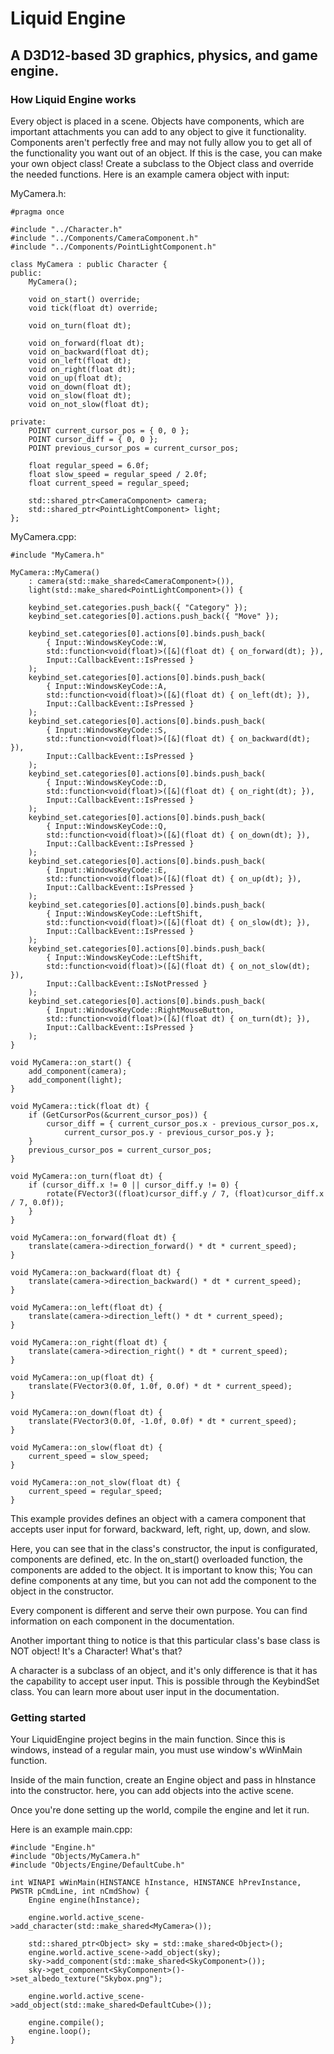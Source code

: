 <h1>Liquid Engine</h1>
<h2>A D3D12-based 3D graphics, physics, and game engine.</h2>

<h3>How Liquid Engine works</h3>

Every object is placed in a scene. Objects have components, which are important attachments you can add to any object to give it functionality.
Components aren't perfectly free and may not fully allow you to get all of the functionality you want out of an object. If this is the case, you can make your own object class! Create a subclass to the Object class and override the needed functions.
Here is an example camera object with input:

MyCamera.h:

```
#pragma once

#include "../Character.h"
#include "../Components/CameraComponent.h"
#include "../Components/PointLightComponent.h"

class MyCamera : public Character {
public:
	MyCamera();

	void on_start() override;
	void tick(float dt) override;

	void on_turn(float dt);

	void on_forward(float dt);
	void on_backward(float dt);
	void on_left(float dt);
	void on_right(float dt);
	void on_up(float dt);
	void on_down(float dt);
	void on_slow(float dt);
	void on_not_slow(float dt);

private:
	POINT current_cursor_pos = { 0, 0 };
	POINT cursor_diff = { 0, 0 };
	POINT previous_cursor_pos = current_cursor_pos;

	float regular_speed = 6.0f;
	float slow_speed = regular_speed / 2.0f;
	float current_speed = regular_speed;

	std::shared_ptr<CameraComponent> camera;
	std::shared_ptr<PointLightComponent> light;
};

```

MyCamera.cpp:

```
#include "MyCamera.h"

MyCamera::MyCamera()
	: camera(std::make_shared<CameraComponent>()),
	light(std::make_shared<PointLightComponent>()) {
	
	keybind_set.categories.push_back({ "Category" });
	keybind_set.categories[0].actions.push_back({ "Move" });

	keybind_set.categories[0].actions[0].binds.push_back(
		{ Input::WindowsKeyCode::W,
		std::function<void(float)>([&](float dt) { on_forward(dt); }),
		Input::CallbackEvent::IsPressed }
	);
	keybind_set.categories[0].actions[0].binds.push_back(
		{ Input::WindowsKeyCode::A,
		std::function<void(float)>([&](float dt) { on_left(dt); }),
		Input::CallbackEvent::IsPressed }
	);
	keybind_set.categories[0].actions[0].binds.push_back(
		{ Input::WindowsKeyCode::S,
		std::function<void(float)>([&](float dt) { on_backward(dt); }),
		Input::CallbackEvent::IsPressed }
	);
	keybind_set.categories[0].actions[0].binds.push_back(
		{ Input::WindowsKeyCode::D,
		std::function<void(float)>([&](float dt) { on_right(dt); }),
		Input::CallbackEvent::IsPressed }
	);
	keybind_set.categories[0].actions[0].binds.push_back(
		{ Input::WindowsKeyCode::Q,
		std::function<void(float)>([&](float dt) { on_down(dt); }),
		Input::CallbackEvent::IsPressed }
	);
	keybind_set.categories[0].actions[0].binds.push_back(
		{ Input::WindowsKeyCode::E,
		std::function<void(float)>([&](float dt) { on_up(dt); }),
		Input::CallbackEvent::IsPressed }
	);
	keybind_set.categories[0].actions[0].binds.push_back(
		{ Input::WindowsKeyCode::LeftShift,
		std::function<void(float)>([&](float dt) { on_slow(dt); }),
		Input::CallbackEvent::IsPressed }
	);
	keybind_set.categories[0].actions[0].binds.push_back(
		{ Input::WindowsKeyCode::LeftShift,
		std::function<void(float)>([&](float dt) { on_not_slow(dt); }),
		Input::CallbackEvent::IsNotPressed }
	);
	keybind_set.categories[0].actions[0].binds.push_back(
		{ Input::WindowsKeyCode::RightMouseButton,
		std::function<void(float)>([&](float dt) { on_turn(dt); }),
		Input::CallbackEvent::IsPressed }
	);
}

void MyCamera::on_start() {
	add_component(camera);
	add_component(light);
}

void MyCamera::tick(float dt) {
	if (GetCursorPos(&current_cursor_pos)) {
		cursor_diff = { current_cursor_pos.x - previous_cursor_pos.x,
			current_cursor_pos.y - previous_cursor_pos.y };
	}
	previous_cursor_pos = current_cursor_pos;
}

void MyCamera::on_turn(float dt) {
	if (cursor_diff.x != 0 || cursor_diff.y != 0) {
		rotate(FVector3((float)cursor_diff.y / 7, (float)cursor_diff.x / 7, 0.0f));
	}
}

void MyCamera::on_forward(float dt) {
	translate(camera->direction_forward() * dt * current_speed);
}

void MyCamera::on_backward(float dt) {
	translate(camera->direction_backward() * dt * current_speed);
}

void MyCamera::on_left(float dt) {
	translate(camera->direction_left() * dt * current_speed);
}

void MyCamera::on_right(float dt) {
	translate(camera->direction_right() * dt * current_speed);
}

void MyCamera::on_up(float dt) {
	translate(FVector3(0.0f, 1.0f, 0.0f) * dt * current_speed);
}

void MyCamera::on_down(float dt) {
	translate(FVector3(0.0f, -1.0f, 0.0f) * dt * current_speed);
}

void MyCamera::on_slow(float dt) {
	current_speed = slow_speed;
}

void MyCamera::on_not_slow(float dt) {
	current_speed = regular_speed;
}

```

This example provides defines an object with a camera component that accepts user input for forward, backward, left, right, up, down, and slow.

Here, you can see that in the class's constructor, the input is configurated, components are defined, etc. In the on_start() overloaded function, the components are added to the object. It is important to know this; You can define components at any time, but you can not add the component to the object in the constructor.

Every component is different and serve their own purpose. You can find information on each component in the documentation.

Another important thing to notice is that this particular class's base class is NOT object! It's a Character! What's that?

A character is a subclass of an object, and it's only difference is that it has the capability to accept user input. This is possible through the KeybindSet class. You can learn more about user input in the documentation.

<h3>Getting started</h3>

Your LiquidEngine project begins in the main function. Since this is windows, instead of a regular main, you must use window's wWinMain function.

Inside of the main function, create an Engine object and pass in hInstance into the constructor. here, you can add objects into the active scene.

Once you're done setting up the world, compile the engine and let it run.

Here is an example main.cpp:

```
#include "Engine.h"
#include "Objects/MyCamera.h"
#include "Objects/Engine/DefaultCube.h"

int WINAPI wWinMain(HINSTANCE hInstance, HINSTANCE hPrevInstance, PWSTR pCmdLine, int nCmdShow) {
	Engine engine(hInstance);

	engine.world.active_scene->add_character(std::make_shared<MyCamera>());

	std::shared_ptr<Object> sky = std::make_shared<Object>();
	engine.world.active_scene->add_object(sky);
	sky->add_component(std::make_shared<SkyComponent>());
	sky->get_component<SkyComponent>()->set_albedo_texture("Skybox.png");

	engine.world.active_scene->add_object(std::make_shared<DefaultCube>());

	engine.compile();
	engine.loop();
}

```
